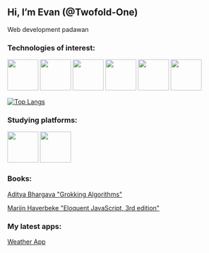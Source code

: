 ## Hi, I’m Evan (**@Twofold-One**) ##

<p>Web development padawan</p>

### Technologies of interest: ###

<p>
<img src="https://cdn.jsdelivr.net/gh/devicons/devicon/icons/html5/html5-original.svg" width="70" height="70">
<img src="https://cdn.jsdelivr.net/gh/devicons/devicon/icons/css3/css3-original.svg" width="70" height="70">
<img src="https://cdn.jsdelivr.net/gh/devicons/devicon/icons/javascript/javascript-original.svg" width="70" height="70">
<img src="https://cdn.jsdelivr.net/gh/devicons/devicon/icons/react/react-original.svg" width="70" height="70">
<img src="https://cdn.jsdelivr.net/gh/devicons/devicon/icons/materialui/materialui-original.svg" width="70" height="70">
<img src="https://cdn.jsdelivr.net/gh/devicons/devicon/icons/nodejs/nodejs-original-wordmark.svg" width="70" height="70">
 </p>

[![Top Langs](https://github-readme-stats.vercel.app/api/top-langs/?username=Twofold-One&layout=compact)](https://github.com/Twofold-One/github-readme-stats)

### Studying platforms: ###

<p>
<a href="https://www.theodinproject.com/dashboard"><img src="https://www.theodinproject.com/assets/odin-logo-bd86cf893a3de1f1daceabc1377f58669776616a91ab70c601fd5c16a4686468.svg" width="70" height="70"></a>
<a href="https://exercism.org/profiles/Twofold-One"><img src="https://d24y9kuxp2d7l2.cloudfront.net/packs/media/images/icons/exercism-with-logo-black-12acde3b7d18cbeee57746528c4e85e4.svg" width="70" height="70"></a>
 </p>


### Books: ###

<a href="https://www.manning.com/books/grokking-algorithms">Aditya Bhargava "Grokking Algorithms"<a/>
 
<a href="https://eloquentjavascript.net/index.html">Marijn Haverbeke "Eloquent JavaScript, 3rd edition"</a>

### My latest apps: ###
 <a href="https://twofold-one.github.io/Weather-App/">Weather App<a/>
 
 
<!---
Twofold-One/Twofold-One is a ✨ special ✨ repository because its `README.md` (this file) appears on your GitHub profile.
You can click the Preview link to take a look at your changes.
--->
